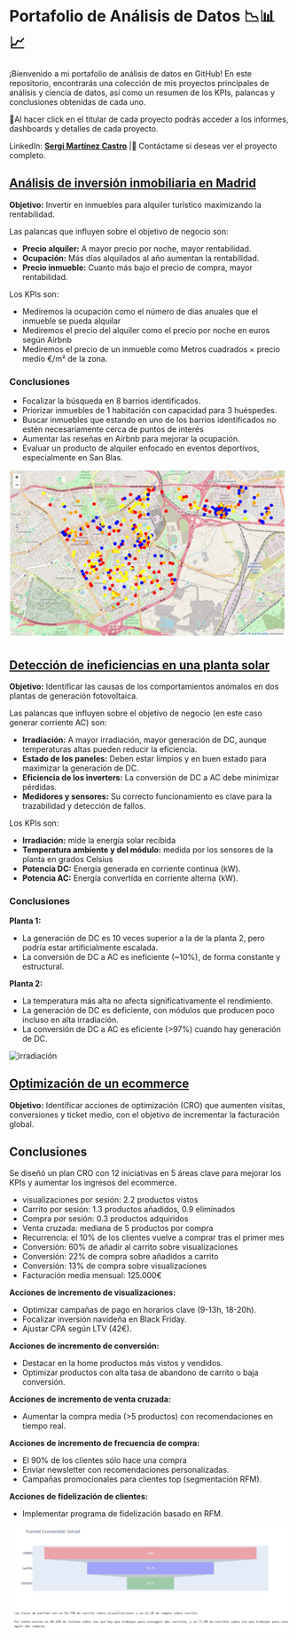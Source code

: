 # Portafolio de Análisis de Datos 📉📊📈
¡Bienvenido a mi portafolio de análisis de datos en GitHub! En este repositorio, encontrarás una colección de mis proyectos principales de análisis y ciencia de datos, así como un resumen de los KPIs, palancas y conclusiones obtenidas de cada uno.

📌Al hacer click en el titular de cada proyecto podrás acceder a los informes, dashboards y detalles de cada proyecto.

LinkedIn: [**Sergi Martínez Castro**](www.linkedin.com/in/sergi-martínez-castro-b53457294) |📩 Contáctame si deseas ver el proyecto completo.

## [Análisis de inversión inmobiliaria en Madrid](https://github.com/Sergicas01/portfolio/blob/main/Resultados%20del%20proyecto%20de%20inversi%C3%B3n%20inmobiliaria%20en%20Madrid.ipynb)
**Objetivo:** Invertir en inmuebles para alquiler turístico maximizando la rentabilidad.

Las palancas que influyen sobre el objetivo de negocio son:
* **Precio alquiler:** A mayor precio por noche, mayor rentabilidad.
* **Ocupación:** Más días alquilados al año aumentan la rentabilidad.
* **Precio inmueble:** Cuanto más bajo el precio de compra, mayor rentabilidad.

Los KPIs son:
* Mediremos la ocupación como el número de días anuales que el inmueble se pueda alquilar
* Mediremos el precio del alquiler como el precio por noche en euros según Airbnb
* Mediremos el precio de un inmueble como Metros cuadrados × precio medio €/m² de la zona.
### Conclusiones
* Focalizar la búsqueda en 8 barrios identificados.
* Priorizar inmuebles de 1 habitación con capacidad para 3 huéspedes.
* Buscar inmuebles que estando en uno de los barrios identificados no estén necesariamente cerca de puntos de interés
* Aumentar las reseñas en Airbnb para mejorar la ocupación.
* Evaluar un producto de alquiler enfocado en eventos deportivos, especialmente en San Blas.

![SanBlas](blas.jpg)
## [Detección de ineficiencias en una planta solar](https://github.com/Sergicas01/portfolio/blob/main/Resultados%20del%20proyecto%20de%20detecci%C3%B3n%20de%20ineficiencias%20en%20una%20planta%20solar.ipynb)
**Objetivo:** Identificar las causas de los comportamientos anómalos en dos plantas de generación fotovoltaica.

Las palancas que influyen sobre el objetivo de negocio (en este caso generar corriente AC) son:

* **Irradiación:** A mayor irradiación, mayor generación de DC, aunque temperaturas altas pueden reducir la eficiencia.
* **Estado de los paneles:** Deben estar limpios y en buen estado para maximizar la generación de DC.
* **Eficiencia de los inverters:** La conversión de DC a AC debe minimizar pérdidas.
* **Medidores y sensores:** Su correcto funcionamiento es clave para la trazabilidad y detección de fallos.

Los KPIs son:
* **Irradiación:** mide la energía solar recibida
* **Temperatura ambiente y del módulo:** medida por los sensores de la planta en grados Celsius
* **Potencia DC:** Energía generada en corriente continua (kW).
* **Potencia AC:** Energía convertida en corriente alterna (kW).
### Conclusiones

**Planta 1:**
* La generación de DC es 10 veces superior a la de la planta 2, pero podría estar artificialmente escalada.
* La conversión de DC a AC es ineficiente (~10%), de forma constante y estructural.

**Planta 2:**
* La temperatura más alta no afecta significativamente el rendimiento.
* La generación de DC es deficiente, con módulos que producen poco incluso en alta irradiación.
* La conversión de DC a AC es eficiente (>97%) cuando hay generación de DC.

![irradiación](irradiación.jpg)
## [Optimización de un ecommerce](https://github.com/Sergicas01/portfolio/blob/main/Resultados%20del%20proyecto%20de%20optimizaci%C3%B3n%20de%20un%20ecommerce.ipynb)
**Objetivo:** Identificar acciones de optimización (CRO) que aumenten visitas, conversiones y ticket medio, con el objetivo de incrementar la facturación global.

## Conclusiones
Se diseñó un plan CRO con 12 iniciativas en 5 áreas clave para mejorar los KPIs y aumentar los ingresos del ecommerce.

* visualizaciones por sesión: 2.2 productos vistos
* Carrito por sesión: 1.3 productos añadidos, 0.9 eliminados
* Compra por sesión: 0.3 productos adquiridos
* Venta cruzada: mediana de 5 productos por compra
* Recurrencia: el 10% de los clientes vuelve a comprar tras el primer mes
* Conversión: 60% de añadir al carrito sobre visualizaciones
* Conversión: 22% de compra sobre añadidos a carrito
* Conversión: 13% de compra sobre visualizaciones
* Facturación media mensual: 125.000€

**Acciones de incremento de visualizaciones:**
* Optimizar campañas de pago en horarios clave (9-13h, 18-20h).
* Focalizar inversión navideña en Black Friday.
* Ajustar CPA según LTV (42€).

**Acciones de incremento de conversión:**
* Destacar en la home productos más vistos y vendidos.
* Optimizar productos con alta tasa de abandono de carrito o baja conversión.

**Acciones de incremento de venta cruzada:**
* Aumentar la compra media (>5 productos) con recomendaciones en tiempo real.

**Acciones de incremento de frecuencia de compra:**
* El 90% de los clientes sólo hace una compra
* Enviar newsletter con recomendaciones personalizadas.
* Campañas promocionales para clientes top (segmentación RFM).

**Acciones de fidelización de clientes:**
* Implementar programa de fidelización basado en RFM.

![Funnel](funnel.jpg)
